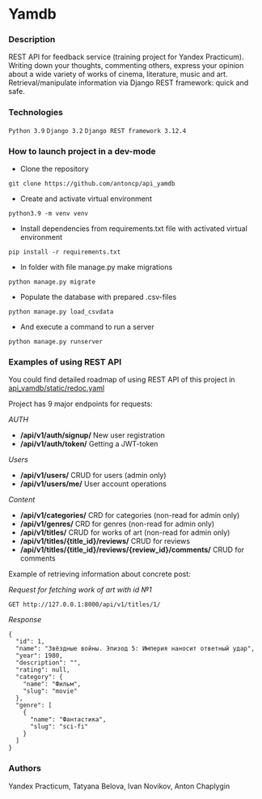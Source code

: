 # Yamdb
### Description
REST API for feedback service (training project for Yandex Practicum). Writing down your thoughts, commenting others, express your opinion about a wide variety of works of cinema, literature, music and art. Retrieval/manipulate information via Django REST framework: quick and safe.  
### Technologies
`Python 3.9`
`Django 3.2`
`Django REST framework 3.12.4`
### How to launch project in a dev-mode
- Clone the repository
```
git clone https://github.com/antoncp/api_yamdb
``` 
- Create and activate virtual environment
```
python3.9 -m venv venv
``` 
- Install dependencies from requirements.txt file with activated virtual environment
```
pip install -r requirements.txt
``` 
- In folder with file manage.py make migrations
```
python manage.py migrate
``` 
- Populate the database with prepared .csv-files
```
python manage.py load_csvdata
```
- And execute a command to run a server
```
python manage.py runserver
```
### Examples of using REST API
You could find detailed roadmap of using REST API of this project in [api_yamdb/static/redoc.yaml](https://github.com/antoncp/api_yamdb/blob/master/api_yamdb/static/redoc.yaml)

Project has 9 major endpoints for requests:

*AUTH*
* **/api/v1/auth/signup/** New user registration
* **/api/v1/auth/token/** Getting a JWT-token

*Users*
* **/api/v1/users/** CRUD for users (admin only)
* **/api/v1/users/me/** User account operations

*Content*
* **/api/v1/categories/** CRD for categories (non-read for admin only)
* **/api/v1/genres/** CRD for genres (non-read for admin only)
* **/api/v1/titles/** CRUD for works of art (non-read for admin only)
* **/api/v1/titles/{title_id}/reviews/** CRUD for reviews
* **/api/v1/titles/{title_id}/reviews/{review_id}/comments/** CRUD for comments

Example of retrieving information about concrete post:

*Request for fetching work of art with id №1*

```
GET http://127.0.0.1:8000/api/v1/titles/1/
```

*Response*

```
{
  "id": 1,
  "name": "Звёздные войны. Эпизод 5: Империя наносит ответный удар",
  "year": 1980,
  "description": "",
  "rating": null,
  "category": {
    "name": "Фильм",
    "slug": "movie"
  },
  "genre": [
    {
      "name": "Фантастика",
      "slug": "sci-fi"
    }
  ]
}
```

### Authors
Yandex Practicum, Tatyana Belova, Ivan Novikov, Anton Chaplygin